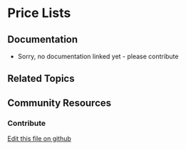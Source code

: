 # Price Lists

## Documentation

* Sorry, no documentation linked yet - please contribute

## Related Topics

## Community Resources

### Contribute

[Edit this file on github](https://github.com/olafk/controlpanel-documentation-docs/blob/master/md/74en/com_liferay_commerce_pricing_web_internal_portlet_CommercePriceListPortlet/editCommercePriceList.md)
